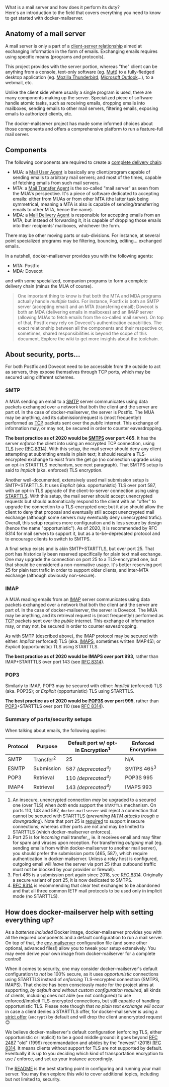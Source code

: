 What is a mail server and how does it perform its duty?  
Here's an introduction to the field that covers everything you need to know to get started with docker-mailserver.

## Anatomy of a mail server

A mail server is only a part of a [client-server relationship](https://en.wikipedia.org/wiki/Client%E2%80%93server_model) aimed at exchanging information in the form of emails. Exchanging emails requires using specific means (programs and protocols).

This project provides with the server portion, whereas "the" client can be anything from a console, text-only software (eg. [Mutt](https://en.wikipedia.org/wiki/Mutt_(email_client))) to a fully-fledged desktop application (eg. [Mozilla Thunderbird](https://en.wikipedia.org/wiki/Mozilla_Thunderbird), [Microsoft Outlook](https://en.wikipedia.org/wiki/Microsoft_Outlook)…), to a webmail, etc.

Unlike the client side where usually a single program is used, there are many components making up the server. Specialized piece of software handle atomic tasks, such as receiving emails, dropping emails into mailboxes, sending emails to other mail servers, filtering emails, exposing emails to authorized clients, etc.

The docker-mailserver project has made some informed choices about those components and offers a comprehensive platform to run a feature-full mail server.

## Components

The following components are required to create a [complete delivery chain](https://en.wikipedia.org/wiki/Email_agent_(infrastructure)):

- MUA: a [Mail User Agent](https://en.wikipedia.org/wiki/Email_client) is basically any client/program capable of sending emails to arbitrary mail servers; and most of the times, capable of fetching emails from such mail servers.
- MTA: a [Mail Transfer Agent](https://en.wikipedia.org/wiki/Message_transfer_agent) is the so-called "mail server" as seen from the MUA's perspective. It's a piece of software dedicated to accepting emails: either from MUAs or from other MTA (the latter task being symmetrical, meaning a MTA is also is capable of sending/transferring emails to other MTA, hence the name).
- MDA: a [Mail Delivery Agent](https://en.wikipedia.org/wiki/Mail_delivery_agent) is responsible for accepting emails from an MTA, but instead of forwarding it, it is capable of dropping those emails into their recipients' mailboxes, whichever the form.

There may be other moving parts or sub-divisions. For instance, at several point specialized programs may be filtering, bouncing, editing… exchanged emails.

In a nutshell, docker-mailserver provides you with the following agents:

- MTA: Postfix
- MDA: Dovecot

and with some specialized, companion programs to form a complete delivery chain (minus the MUA of course).

> One important thing to know is that both the MTA and MDA programs actually handle _multiple_ tasks. For instance, Postfix is both an SMTP server (accepting email) and an MTA (transfering email); Dovecot is both an MDA (delivering emails in mailboxes) and an IMAP server (allowing MUAs to fetch emails from the so-called mail server). On top of that, Postfix may rely on Dovecot's authentication capabilities. The exact relationship between all the components and their respective or, sometimes, shared responsibilities is beyond the scope of this document. Explore the wiki to get more insights about the toolchain.

## About security, ports…

For both Postfix and Dovecot need to be accessible from the outside to act as servers, they expose themselves through TCP ports, which may be secured using different schemes.

### SMTP

A MUA sending an email to a [SMTP](https://en.wikipedia.org/wiki/SMTP) server communicates using data packets exchanged over a network that both the client and the server are part of. In the case of docker-mailserver, the server is Postfix. The MUA may be anything, and its submission/request is (most frequently!) performed as [TCP](https://en.wikipedia.org/wiki/Transmission_Control_Protocol) packets sent over the _public_ internet. This exchange of information may, or may not, be secured in order to counter eavesdropping.

**The best practice as of 2020 would be [SMTPS](https://en.wikipedia.org/wiki/SMTPS) over port 465**. It has the server _enforce_ the client into using an encrypted TCP connection, using [TLS](https://en.wikipedia.org/wiki/Transport_Layer_Security) (see [RFC 8314](https://tools.ietf.org/html/rfc8314)). With this setup, the mail server should deny any client attempting at submitting emails in plain text; it should require a TLS-encrypted exchange to exist from the get go (no connection upgrade using an opt-in STARTTLS mechanism, see next paragraph). That SMTPS setup is said to _Implicit_ (aka. enforced) TLS encryption.

Another well-documented, extensively used mail submission setup is SMTP+STARTTLS. It uses _Explicit_ (aka. opportunistic) TLS over port 587, with an opt-in TLS upgrade of the client-to-server connection using using [STARTTLS](https://en.wikipedia.org/wiki/Opportunistic_TLS). With this setup, the mail server should accept unencrypted requests but should automatically respond to the client with an "offer" to upgrade the connection to a TLS-encrypted one; but it also should allow the client to deny that proposal and eventually still accept unencrypted mail exchange (although some servers may eventually deny unencrypted trafic). Overall, this setup requires more configuration and is less secure by design (hence the name "opportunistic"). As of 2020, it is recommended by RFC 8314 for mail servers to support it, but as a to-be-deprecated protocol and to encourage clients to switch to SMTPS.

A final setup exists and is akin SMTP+STARTTLS, but over port 25. That port has historically been reserved specifically for plain text mail exchange. One may upgrade the connection on port 25 to a TLS-encrypted one, but that should be considered a non-normative usage. It's better reserving port 25 for plain text trafic in order to support older clients, and inter-MTA exchange (although obviously non-secure).

### IMAP

A MUA reading emails from an [IMAP](https://en.wikipedia.org/wiki/IMAP) server communicates using data packets exchanged over a network that both the client and the server are part of. In the case of docker-mailserver, the server is Dovecot. The MUA may be anything, and its retrieval request is (most frequently!) performed as [TCP](https://en.wikipedia.org/wiki/Transmission_Control_Protocol) packets sent over the _public_ internet. This exchange of information may, or may not, be secured in order to counter eavesdropping.

As with SMTP (described above), the IMAP protocol may be secured with either: _Implicit_ (enforced) TLS (aka. [IMAPS](https://en.wikipedia.org/wiki/IMAPS), sometimes written IMAP4S); or _Explicit_ (opportunistic) TLS using STARTTLS.

**The best practice as of 2020 would be IMAPS over port 993**, rather than IMAP+STARTTLS over port 143 (see [RFC 8314](https://tools.ietf.org/html/rfc8314)).

### POP3

Similarly to IMAP, POP3 may be secured with either: _Implicit_ (enforced) TLS (aka. POP3S); or _Explicit_ (opportunistic) TLS using STARTTLS.

**The best practice as of 2020 would be [POP3S](https://en.wikipedia.org/wiki/POP3S) over port 995**, rather than [POP3](https://en.wikipedia.org/wiki/POP3)+STARTTLS over port 110 (see [RFC 8314](https://tools.ietf.org/html/rfc8314)).

### Summary of ports/security setups

When talking about emails, the following applies:

| Protocol | Purpose              | Default port w/ opt-in Encryption<sup>1</sup> | Enforced Encryption    |
|----------|----------------------|-----------------------------------------------|------------------------|
| SMTP     | Transfer<sup>2</sup> | 25                                            | N/A                    |
| ESMTP    | Submission           | 587 _(deprecated<sup>4</sup>)_                | SMTPS 465<sup>3</sup>  |
| POP3     | Retrieval            | 110 _(deprecated<sup>4</sup>)_                | POP3S 995              |
| IMAP4    | Retrieval            | 143 _(deprecated<sup>4</sup>)_                | IMAPS 993              |

1. An insecure, unencrypted connection *may* be upgraded to a secured one (over TLS) when _both_ ends support the `STARTTLS` mechanism. On ports 110, 143 and 587, `docker-mailserver` *will* reject a connection that cannot be secured with STARTTLS (_preventing [MITM attacks](https://stackoverflow.com/questions/15796530/what-is-the-difference-between-ports-465-and-587/32460763#32460763) trough a downgrading_). Note that port 25 is [required](https://serverfault.com/questions/623692/is-it-still-wrong-to-require-starttls-on-incoming-smtp-messages) to support insecure connections; whereas other ports are not and may be limited to STARTTLS (which docker-mailserver enforces).
2. Port 25 is for _incoming_ mail transfer_, ie. it receives email and may filter for spam and viruses upon reception. For transferring _outgoing_ mail (eg. sending emails from within docker-mailserver to another mail server), you should prefer the submission ports (465, 587), which require authentication in docker-mailserver. Unless a relay host is configured, outgoing email will _leave_ the server via port 25 (thus outbound traffic must not be blocked by your provider or firewall).
3. Port 465 is a submission port again since 2018, see [RFC 8314](https://tools.ietf.org/html/rfc8314). Originally a secure variant of port 25, it is now dedicated to SMTPS.
4. [RFC 8314](https://tools.ietf.org/html/rfc8314) is recommending that clear text exchanges to be abandoned and that all three common IETF mail protocols to be used only in implicit mode (no STARTTLS).

## How does docker-mailserver help with setting everything up?

As a _batteries included_ Docker image, docker-mailserver provides you with all the required components and a default configuration to run a mail server. On top of that, the [env-mailserver](https://github.com/tomav/docker-mailserver/blob/master/env-mailserver.dist) configuration file (and some other optional, advanced files!) allow you to tweak your setup extensively. You may even derive your own image from docker-mailserver for a complete control!

When it comes to security, one may consider docker-mailserver's default configuration to _not_ be 100% secure, as it uses _opportunistic_ connections using STARTTLS instead of _enforcing_ TLS-encrypted connection (SMTPS, IMAPS). That choice has been consciously made for the project aims at supporting, _by default and without custom configuration required_, all kinds of clients, including ones not able (== not configured) to use enforced/implicit TLS-encrypted connections, but still capable of handling opportunistic TLS. Please note though that _no plain text exchange will occur_ in case a client denies a STARTTLS offer, for docker-mailserver is using a [strict offer](http://www.postfix.org/postconf.5.html#smtpd_tls_security_level) (`encrypt`) by default and will drop the client unencrypted request :relieved:

We believe docker-mailserver's default configuration (enforcing TLS, either opportunistic or implicit) to be a good middle ground: it goes beyond [RFC 2487](https://tools.ietf.org/html/rfc2487) "old" (1999) recommandation and abides by the "newest" (2018) [RFC 8314](https://tools.ietf.org/html/rfc8314). It means clients without support for TLS are not supported by default. Eventually it is up to you deciding which kind of transportation encryption to use / enforce, and set up your instance accordingly.

The [README](https://github.com/tomav/docker-mailserver) is the best starting point in configuring and running your mail server. You may then explore this wiki to cover additional topics, including but not limited to, security.
